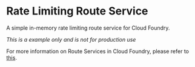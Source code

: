 # Rate Limiting Route Service

A simple in-memory rate limiting route service for Cloud Foundry.

*This is a example only and is not for production use*

For more information on Route Services in Cloud Foundry, please refer to [this](https://docs.google.com/document/d/1bGOQxiKkmaw6uaRWGd-sXpxL0Y28d3QihcluI15FiIA/edit#heading=h.8djffzes9pnb).


